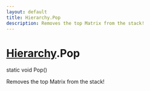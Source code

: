 ```yaml
---
layout: default
title: Hierarchy.Pop
description: Removes the top Matrix from the stack!
---
```

# [Hierarchy]({{site.url}}/Pages/Reference/Hierarchy.html).Pop

<div class='signature' markdown='1'>
static void Pop()
</div>

Removes the top Matrix from the stack!



